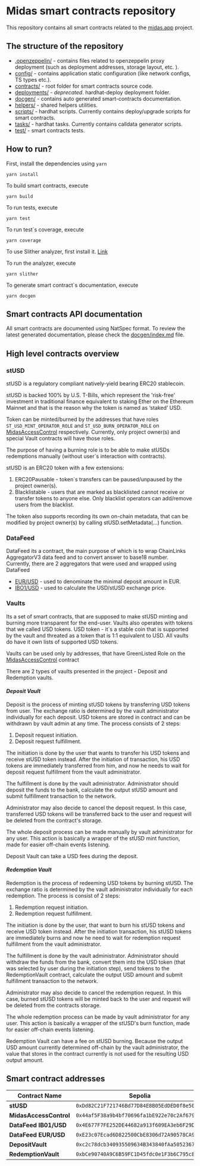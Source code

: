 # Midas smart contracts repository

This repository contains all smart contracts related to the [midas.app](https://midas.app) project.

## The structure of the repository

- [.openzeppelin/](./.openzeppelin/) - contains files related to openzeppelin proxy deployment (such as deployment addresses, storage layout, etc. ).
- [config/](./config/) - contains application static configuration (like network configs, TS types etc.).
- [contracts/](./contracts/) - root folder for smart contracts source code.
- [deployments/](./deployments/) - *deprecated*. hardhat-deploy deployment folder.
- [docgen/](./docgen/) - contains auto generated smart-contracts documentation.
- [helpers/](./helpers/) - shared helpers utilities.
- [scripts/](./scripts/) - hardhat scripts. Currently contains deploy/upgrade scripts for smart contracts.
- [tasks/](./tasks/) - hardhat tasks. Currently contains calldata generator scripts.
- [test/](./test/) - smart contracts tests.

## How to run?

First, install the dependencies using `yarn`

```
yarn install
```

To build smart contracts, execute

```
yarn build
```

To run tests, execute

```
yarn test
```

To run test`s coverage, execute

```
yarn coverage
```

To use Slither analyzer, first install it. [Link](https://github.com/crytic/slither)

To run the analyzer, execute

```
yarn slither
```


To generate smart contract`s documentation, execute

```
yarn docgen
```

## Smart contracts API documentation

All smart contracts are documented using NatSpec format. To review the latest generated documentation, please check the [docgen/index.md](./docgen/index.md) file.


## High level contracts overview

### **stUSD**
stUSD is a regulatory compliant natively-yield bearing ERC20 stablecoin.

stUSD is backed 100% by U.S. T-Bills, which represent the 'risk-free' investment in traditional finance equivalent to staking Ether on the Ethereum Mainnet and that is the reason why the token is named as ‘staked’ USD.

Token can be minted/burned by the addresses that have roles `ST_USD_MINT_OPERATOR_ROLE` and `ST_USD_BURN_OPERATOR_ROLE` on [MidasAccessControl](./contracts/access/MidasAccessControl.sol) respectively. Currently, only project owner(s) and special Vault contracts will have those roles. 

The purpose of having a burning role is to be able to make stUSDs redemptions manually (without user`s interaction with contracts).

stUSD is an ERC20 token with a few extensions:
1. ERC20Pausable - token`s transfers can be paused/unpaused by the project owner(s).
2. Blacklistable - users that are marked as blacklisted cannot receive or transfer tokens to anyone else. Only blacklist operators can add/remove users from the blacklist.

The token also supports recording its own on-chain metadata, that can be modified by project owner(s) by calling stUSD.setMetadata(...) function.


### **DataFeed**

DataFeed its a contract, the main purpose of which is to wrap ChainLinks AggregatorV3 data feed and to convert answer to base18 number. Currently, there are 2 aggregators that were used and wrapped using DataFeed
- [EUR/USD](https://data.chain.link/ethereum/mainnet/fiat/eur-usd) - used to denominate the minimal deposit amount in EUR.
- [IBO1/USD](https://data.chain.link/ethereum/mainnet/indexes/ib01-usd) - used to calculate the USD/stUSD exchange price.

### **Vaults**

Its a set of smart contracts, that are supposed to make stUSD minting and burning more transparent for the end-user. Vaults also operates with tokens that we called USD tokens. USD token - it`s a stable coin that is supported by the vault and threated as a token that is 1:1 equivalent to USD. All vaults do have it own lists of supported USD tokens.

Vaults can be used only by addresses, that have GreenListed Role on the [MidasAccessControl](./contracts/access/MidasAccessControl.sol) contract

There are 2 types of vaults presented in the project - Deposit and Redemption vaults.

#### ***Deposit Vault***
Deposit is the process of minting stUSD tokens by transferring USD tokens from user. The exchange ratio is determined by the vault administrator individually for each deposit. USD tokens are stored in contract and can be withdrawn by vault admin at any time.
The process consists of 2 steps:
1. Deposit request initiation.
2. Deposit request fulfillment.

The initiation is done by the user that wants to transfer his USD tokens and receive stUSD token instead. After the initiation of transaction, his USD tokens are immediately transferred from him, and now he needs to wait for deposit request fulfillment from the vault administrator.

The fulfillment is done by the vault administrator. Administrator should deposit the funds to the bank, calculate the output stUSD amount and submit fulfillment transaction to the network.

Administrator may also decide to cancel the deposit request. In this case, transferred USD tokens will be transferred back to the user and request will be deleted from the contract's storage.

The whole deposit process can be made manually by vault administrator for any user. This action is basically a wrapper of the stUSD mint function, made for easier off-chain events listening.

Deposit Vault can take a USD fees during the deposit.


#### ***Redemption Vault***

Redemption is the process of redeeming USD tokens by burning stUSD. The exchange ratio is determined by the vault administrator individually for each redemption. The process is consist of 2 steps: 

1. Redemption request initiation.
2. Redemption request fulfillment.

The initiation is done by the user, that want to burn his stUSD tokens and receive USD token instead. After the initiation transaction, his stUSD tokens are immediately burns and now he need to wait for redemption request fulfillment from the vault administrator. 

The fulfillment is done by the vault administrator. Administrator should withdraw the funds from the bank, convert them into the USD token (that was selected by user during the initiation step), send tokens to the RedemptionVault contract, calculate the output USD amount and submit fulfillment transaction to the network.

Administrator may also decide to cancel the redemption request. In this case, burned stUSD tokens will be minted back to the user and request will be deleted from the contracts storage.

The whole redemption process can be made by vault administrator for any user. This action is basically a wrapper of the stUSD's burn function, made for easier off-chain events listening.

Redemption Vault can have a fee on stUSD burning. Because the output USD amount currently determined off-chain by the vault administrator, the value that stores in the contract currently is not used for the resulting USD output amount.


## Smart contract addresses

|Contract Name|Sepolia|Mainnet| 
|-|-|-|
|**stUSD**|`0xDd82C21F721746Bd77D84E8B05EdDED0f8e50980`|-|
|**MidasAccessControl**|`0x44af5F38a9b4bf70696fa1bE922e70c2Af679FD7`|-|
|**DataFeed IB01/USD**|`0x4E677F7FE252DE44682a913f609EA3eb6F29DC3E`|-|
|**DataFeed EUR/USD**|`0xE23c07Ecad6D822500CbE8306d72A90578CA9F11`|-|
|**DepositVault**|`0xc2c78dcb340935509634B343840fAa5052367f29`|-|
|**RedemptionVault**|`0xbCe90740A9C6B59FC1D45fdc0e1F3b6C795c85dC`|-|